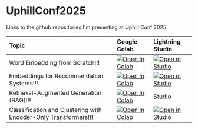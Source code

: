 # UphillConf2025
Links to the github repositories I'm presenting at Uphill Conf 2025

| Topic | Google Colab | Lightning Studio
| :------ | :----------- | :---------------
| Word Embedding from Scratch!!! | <a target="_blank" href="https://colab.research.google.com/github/StatQuest/signa/blob/main/chapter_09/chapter_09_word_embedding.ipynb"><img src="https://colab.research.google.com/assets/colab-badge.svg" alt="Open In Colab"/></a> | <a target="_blank" href="https://lightning.ai/new?repo_url=https%3A%2F%2Fgithub.com%2FStatQuest%2Fsigna%2Fblob%2Fmain%2Fchapter_09%2Fchapter_09_word_embedding.ipynb"><img src="https://pl-bolts-doc-images.s3.us-east-2.amazonaws.com/app-2/studio-badge.svg" alt="Open in Studio" /></a> |
| Embeddings for Recommendation Systems!!! | <a target="_blank" href="https://colab.research.google.com/github/StatQuest/embeddings_for_recommendations/blob/main/word2vec_song_recommendation.ipynb"><img src="https://colab.research.google.com/assets/colab-badge.svg" alt="Open In Colab"/> </a> | <a target="_blank" href="https://lightning.ai/new?repo_url=https%3A%2F%2Fgithub.com%2FStatQuest%2Fembeddings_for_recommendations%2Fblob%2Fmain%2Fword2vec_song_recommendation.ipynb"><img src="https://pl-bolts-doc-images.s3.us-east-2.amazonaws.com/app-2/studio-badge.svg" alt="Open in Studio" /></a> |
| Retrieval-Augmented Generation (RAG)!!! | <a target="_blank" href="https://colab.research.google.com/github/StatQuest/UphillConf2025/blob/main/ollama_gemma3_rag.ipynb"><img src="https://colab.research.google.com/assets/colab-badge.svg" alt="Open In Colab"/></a> | Studio |
| Classification and Clustering with Encoder-Only Transformers!!! | <a target="_blank" href="https://colab.research.google.com/github/StatQuest/signa/blob/main/chapter_14/chapter_14_combing_encoder_with_decoder_transformers.ipynb"><img src="https://colab.research.google.com/assets/colab-badge.svg" alt="Open In Colab"/></a> | <a target="_blank" href="https://lightning.ai/new?repo_url=https%3A%2F%2Fgithub.com%2FStatQuest%2Fsigna%2Fblob%2Fmain%2Fchapter_14%2Fchapter_14_combing_encoder_with_decoder_transformers.ipynb"><img src="https://pl-bolts-doc-images.s3.us-east-2.amazonaws.com/app-2/studio-badge.svg" alt="Open in Studio" /></a> |
